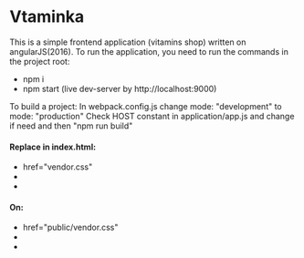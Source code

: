 # Vtaminka

This is a simple frontend application (vitamins shop) written on angularJS(2016). To run the application, you need to run the commands in the project root:
- npm i
- npm start (live dev-server by http://localhost:9000)

To build a project:
In webpack.config.js change mode: "development" to mode: "production"
Check HOST constant in application/app.js and change if need and then "npm run build"

#### Replace in index.html:
- href="vendor.css"
- <script src="vendor.js"></script>
- <script src="index.js"></script>
  
#### On:
- href="public/vendor.css"
- <script src="public/vendor.js"></script>
- <script src="public/index.js"></script>
